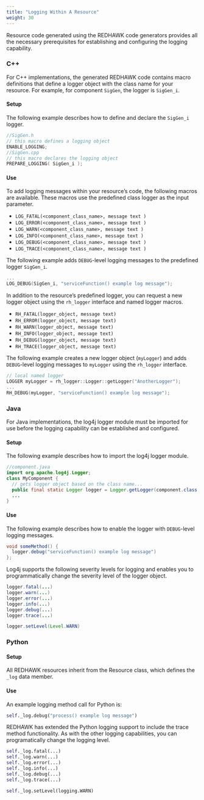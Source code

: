 ```yaml
---
title: "Logging Within A Resource"
weight: 30
---
```


Resource code generated using the REDHAWK code generators provides all the necessary prerequisites for establishing and configuring the logging capability.

### C++

For C++ implementations, the generated REDHAWK code contains macro definitions that define a logger object with the class name for your resource. For example, for component `SigGen`, the logger is `SigGen_i`.

#### Setup

The following example describes how to define and declare the `SigGen_i` logger.

```c++
//SigGen.h
// this macro defines a logging object
ENABLE_LOGGING;
//SigGen.cpp
// this macro declares the logging object
PREPARE_LOGGING( SigGen_i );
```

#### Use

To add logging messages within your resource’s code, the following macros are available. These macros use the predefined class logger as the input parameter.

  - `LOG_FATAL(<component_class_name>, message text )`
  - `LOG_ERROR(<component_class_name>, message text )`
  - `LOG_WARN(<component_class_name>, message text )`
  - `LOG_INFO(<component_class_name>, message text )`
  - `LOG_DEBUG(<component_class_name>, message text )`
  - `LOG_TRACE(<component_class_name>, message text )`

The following example adds `DEBUG`-level logging messages to the predefined logger `SigGen_i`.

```c++
...
LOG_DEBUG(SigGen_i, "serviceFunction() example log message");
```

In addition to the resource’s predefined logger, you can request a new logger object using the `rh_logger` interface and named logger macros.

  - `RH_FATAL(logger_object, message text)`
  - `RH_ERROR(logger_object, message text)`
  - `RH_WARN(logger_object, message text)`
  - `RH_INFO(logger_object, message text)`
  - `RH_DEBUG(logger_object, message text)`
  - `RH_TRACE(logger_object, message text)`

The following example creates a new logger object (`myLogger`) and adds `DEBUG`-level logging messages to `myLogger` using the `rh_logger` interface.

```c++
// local named logger
LOGGER myLogger = rh_logger::Logger::getLogger("AnotherLogger");
...
RH_DEBUG(myLogger, "serviceFunction() example log message");
```

### Java

For Java implementations, the log4j logger module must be imported for use before the logging capability can be established and configured.

#### Setup

The following example describes how to import the log4j logger module.

```java
//component.java
import org.apache.log4j.Logger;
class MyComponent {
  // gets logger object based on the class name...
  public final static Logger logger = Logger.getLogger(component.class.getName());
  ...
}
```

#### Use

The following example describes how to enable the logger with `DEBUG`-level logging messages.

```java
void someMethod() {
  logger.debug("serviceFunction() example log message")
};
```

Log4j supports the following severity levels for logging and enables you to programmatically change the severity level of the logger object.

```java
logger.fatal(...)
logger.warn(...)
logger.error(...)
logger.info(...)
logger.debug(...)
logger.trace(...)

logger.setLevel(Level.WARN)
```

### Python

#### Setup

All REDHAWK resources inherit from the Resource class, which defines the `_log` data member.

#### Use

An example logging method call for Python is:

```py
self._log.debug("process() example log message")
```

REDHAWK has extended the Python logging support to include the trace method functionality. As with the other logging capabilities, you can programatically change the logging level.

```py
self._log.fatal(...)
self._log.warn(...)
self._log.error(...)
self._log.info(...)
self._log.debug(...)
self._log.trace(...)

self._log.setLevel(logging.WARN)
```
